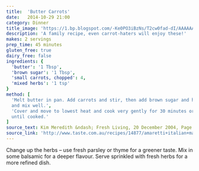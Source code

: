 ```yaml
---
title:  'Butter Carrots'
date:   2014-10-29 21:00
category: Dinner
title_image: 'https://1.bp.blogspot.com/-Ke0PO3iBzNs/T2cw0fad-dI/AAAAAAAAIXk/LukTuBQOo9o/s1600/honey+balsamic+butter+carrots.jpg'
description: 'A family recipe, even carrot-haters will enjoy these!'
makes: 2 servings
prep_time: 45 minutes
gluten_free: true
dairy_free: false
ingredients: {
  'butter': '1 Tbsp',
  'brown sugar': '1 Tbsp',
  'small carrots, chopped': 4,
  'mixed herbs': '1 tsp'
}
method: [
  'Melt butter in pan. Add carrots and stir, then add brown sugar and herbs
  and mix well.',
  'Cover and move to lowest heat and cook very gently for 30 minutes or
  until cooked.'
]
source_text: Kim Meredith &ndash; Fresh Living, 20 December 2004, Page 46
source_link: 'http://www.taste.com.au/recipes/14877/amaretti+italian+macaroons'
---
```

Change up the herbs &ndash; use fresh parsley or thyme for a greener taste. Mix
in some balsamic for a deeper flavour. Serve sprinkled with fresh herbs for a
more refined dish.
